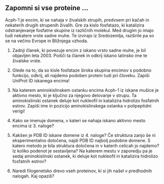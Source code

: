 ## Zapomni si vse proteine ...

Acph-1 je encim, ki se nahaja v živalskih strupih, predvsem pri kačah in nekaterih drugih strupenih živalih. Gre za kislo fosfatazo, ki katalizira odstranjevanje fosfatne skupine iz različnih molekul. Med drugim jo imajo tudi nekatere vrste sadne muhe. Te izvirajo iz Sredozemlja, razširile pa so se na večino Evrope in Bližnjega vzhoda. 

1. Zadnji članek, ki povezuje encim z iskano vrsto sadne muhe, je bil objavljen leta 2003. Poišči ta članek in odkrij iskano latinsko ime te živalske vrste.

2. Glede na to, da so kisle fosfataze široka skupina encimov s podobno funkcijo, odkrij, ali najdemo podoben protein tudi pri človeku. Zapiši UniProt ID iskanega encima!

3. Na katerem aminokislinskem ostanku encima Acph-1 iz iskane mušice je aktivno mesto, ki je ključno za njegovo delovanje v strupu. Ta aminokislinski ostanek deluje kot nukleofil in katalizira hidrolizo fosfatnih estrov. Zapiši ime in pozicijo aminokislinskega ostanka v polipeptidni verigi!

4. Kako se imenuje domena, v kateri se nahaja iskano aktivno mesto encima iz 3. naloge?

5. Kakšen je PDB ID iskane domene iz 4. naloge? Če struktura zanjo še ni eksperimentalno določena, najdi PDB ID najbolj podobne domene. S katero metodo je bila struktura določena in v katerih celicah jo najdemo? Iz koliko podenot je sestavljena? Na katerem mestu v zaporedju pa je sedaj aminokislinski ostanek, ki deluje kot nukleofil in katalizira hidrolizo fosfatnih estrov?

6. Naredi filogenetsko drevo vseh proteinov, ki si jih našel v predhodnih nalogah. Kaj opaziš?